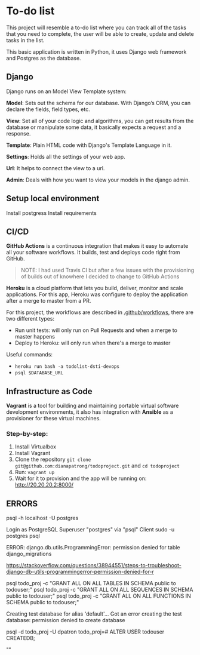 # To-do list
This project will resemble a to-do list where you can track all of the tasks that you need to complete, the user will be
able to create, update and delete tasks in the list. 

This basic application is written in Python, it uses Django web framework and Postgres as the database. 

## Django
Django runs on an Model View Template system:

**Model**: Sets out the schema for our database. With Django’s ORM, you can declare the fields, field types, etc. 

**View**: Set all of your code logic and algorithms, you can get results from the database or manipulate some data, it basically 
expects a request and a response. 

**Template**: Plain HTML code with Django's Template Language in it.

**Settings**: Holds all the settings of your web app.

**Url**: It helps to connect the view to a url.

**Admin**: Deals with how you want to view your models in the django admin.

## Setup local environment 

Install postgress
Install requirements 

## CI/CD
**GitHub Actions** is a continuous integration that makes it easy to automate all your software workflows. 
It builds, test and deploys code right from GitHub.

> NOTE: I had used Travis CI but after a few issues with the provisioning of builds out of knowhere
> I decided to change to GitHub Actions

**Heroku** is a cloud platform that lets you build, deliver, monitor and scale applications. For this app, Heroku
was configure to deploy the application after a merge to master from a PR. 

For this project, the workflows are described in [.github/workflows](.github/workflows), there are two different types:
* Run unit tests: will only run on Pull Requests and when a merge to master happens
* Deploy to Heroku: will only run when there's a merge to master 


Useful commands: 
* `heroku run bash -a todolist-dsti-devops` 
* `psql $DATABASE_URL`

## Infrastructure as Code
**Vagrant** is a tool for building and maintaining portable virtual software development environments, it 
also has integration with **Ansible** as a provisioner for these virtual machines. 

### Step-by-step: 
1. Install Virtualbox
2. Install Vagrant
3. Clone the repository `git clone git@github.com:dianapatrong/todoproject.git` and `cd todoproject`
4. Run: `vagrant up`
5. Wait for it to provision and the app will be running on: http://20.20.20.2:8000/


## ERRORS 
psql -h localhost -U postgres



Login as PostgreSQL Superuser "postgres" via "psql" Client
sudo -u postgres psql


ERROR: django.db.utils.ProgrammingError: permission denied for table django_migrations

https://stackoverflow.com/questions/38944551/steps-to-troubleshoot-django-db-utils-programmingerror-permission-denied-for-r

psql todo_proj -c "GRANT ALL ON ALL TABLES IN SCHEMA public to todouser;"
psql todo_proj -c "GRANT ALL ON ALL SEQUENCES IN SCHEMA public to todouser;"
psql todo_proj -c "GRANT ALL ON ALL FUNCTIONS IN SCHEMA public to todouser;"


Creating test database for alias 'default'...
Got an error creating the test database: permission denied to create database


 psql -d todo_proj -U dpatron 
 todo_proj=# ALTER USER todouser CREATEDB; 

""